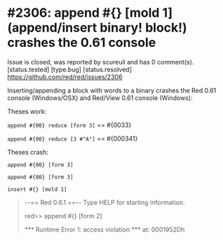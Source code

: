 
#2306: append #{} [mold 1] (append/insert binary! block!) crashes the 0.61 console
================================================================================
Issue is closed, was reported by scureuil and has 0 comment(s).
[status.tested] [type.bug] [status.resolved]
<https://github.com/red/red/issues/2306>

Inserting/appending a block with words to a binary crashes the Red 0.61 console (Windows/OSX) and Red/View 0.61 console (Windows):

Theses work:

`append #{00} reduce [form 3]`
 == #{0033}

`append #{00} reduce [3 #"A"]`
== #{000341}

Theses crash:

`append #{00} [form 3]`

`append #{00} [form 3]`

`insert #{} [mold 1]`

> --== Red 0.6.1 ==-- 
> Type HELP for starting information. 
> 
> red>> append #{} [form 2]
> 
> *** Runtime Error 1: access violation
> *** at: 0001952Dh



